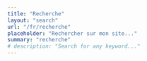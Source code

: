 ```yaml
---
title: "Recherche"
layout: "search"
url: "/fr/recherche"
placeholder: "Rechercher sur mon site..."
summary: "recherche"
# description: "Search for any keyword..."
---
```

